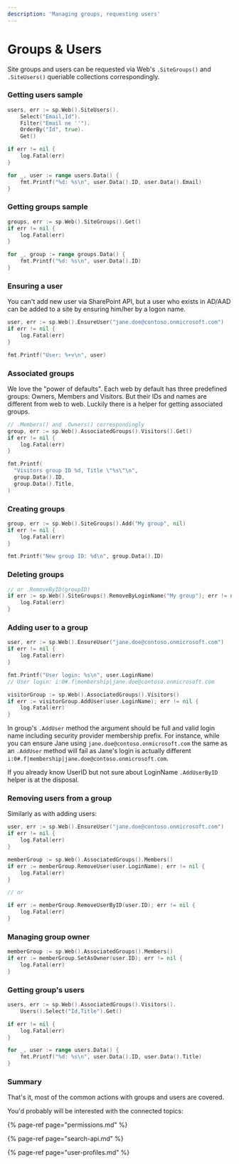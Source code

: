 ```yaml
---
description: 'Managing groups, requesting users'
---
```


# Groups & Users

Site groups and users can be requested via Web's `.SiteGroups()` and `.SiteUsers()` queriable collections correspondingly.

### Getting users sample

```go
users, err := sp.Web().SiteUsers().
	Select("Email,Id").
	Filter("Email ne ''").
	OrderBy("Id", true).
	Get()

if err != nil {
	log.Fatal(err)
}

for _, user := range users.Data() {
	fmt.Printf("%d: %s\n", user.Data().ID, user.Data().Email)
}
```

### Getting groups sample

```go
groups, err := sp.Web().SiteGroups().Get()
if err != nil {
	log.Fatal(err)
}

for _, group := range groups.Data() {
	fmt.Printf("%d: %s\n", user.Data().ID)
}
```

### Ensuring a user

You can't add new user via SharePoint API, but a user who exists in AD/AAD can be added to a site by ensuring him/her by a logon name.

```go
user, err := sp.Web().EnsureUser("jane.doe@contoso.onmicrosoft.com")
if err != nil {
	log.Fatal(err)
}

fmt.Printf("User: %+v\n", user)
```

### Associated groups

We love the "power of defaults". Each web by default has three predefined groups: Owners, Members and Visitors. But their IDs and names are different from web to web. Luckily there is a helper for getting associated groups.

```go
// .Members() and .Owners() correspondingly
group, err := sp.Web().AssociatedGroups().Visitors().Get()
if err != nil {
	log.Fatal(err)
}

fmt.Printf(
  "Visitors group ID %d, Title \"%s\"\n",
  group.Data().ID,
  group.Data().Title,
)
```

### Creating groups

```go
group, err := sp.Web().SiteGroups().Add("My group", nil)
if err != nil {
	log.Fatal(err)
}

fmt.Printf("New group ID: %d\n", group.Data().ID)
```

### Deleting groups

```go
// or .RemoveByID(groupID)
if err := sp.Web().SiteGroups().RemoveByLoginName("My group"); err != nil {
	log.Fatal(err)
}
```

### Adding user to a group

```go
user, err := sp.Web().EnsureUser("jane.doe@contoso.onmicrosoft.com")
if err != nil {
	log.Fatal(err)
}

fmt.Printf("User login: %s\n", user.LoginName)
// User login: i:0#.f|membership|jane.doe@contoso.onmicrosoft.com

visitorGroup := sp.Web().AssociatedGroups().Visitors()
if err := visitorGroup.AddUser(user.LoginName); err != nil {
	log.Fatal(err)
}
```

In group's `.AddUser` method the argument should be full and valid login name including  security provider membership prefix. For instance, while you can ensure Jane using `jane.doe@contoso.onmicrosoft.com` the same as an `.AddUser` method will fail as Jane's login is actually different `i:0#.f|membership|jane.doe@contoso.onmicrosoft.com`.

If you already know UserID but not sure about LoginName `.AddUserByID` helper is at the disposal.

### Removing users from a group

Similarly as with adding users:

```go
user, err := sp.Web().EnsureUser("jane.doe@contoso.onmicrosoft.com")
if err != nil {
	log.Fatal(err)
}

memberGroup := sp.Web().AssociatedGroups().Members()
if err := memberGroup.RemoveUser(user.LoginName); err != nil {
	log.Fatal(err)
}

// or

if err := memberGroup.RemoveUserByID(user.ID); err != nil {
	log.Fatal(err)
}
```

### Managing group owner

```go
memberGroup := sp.Web().AssociatedGroups().Members()
if err := memberGroup.SetAsOwner(user.ID); err != nil {
	log.Fatal(err)
}
```

### Getting group's users

```go
users, err := sp.Web().AssociatedGroups().Visitors().
	Users().Select("Id,Title").Get()

if err != nil {
	log.Fatal(err)
}

for _, user := range users.Data() {
	fmt.Printf("%d: %s\n", user.Data().ID, user.Data().Title)
}
```

### Summary

That's it, most of the common actions with groups and users are covered.

You'd probably will be interested with the connected topics:

{% page-ref page="permissions.md" %}

{% page-ref page="search-api.md" %}

{% page-ref page="user-profiles.md" %}

